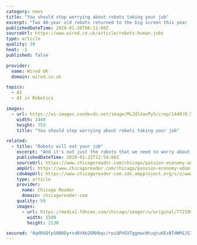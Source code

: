 ```yaml
---
category: news
title: "You should stop worrying about robots taking your job"
excerpt: "Two 40-year old robots returned to the big screen this year ... Our fears about automation come down to three factors: machines will execute tasks more efficiently; machine learning will enable artificial intelligence (AI) to make complex decisions more effectively; and technology companies will sell software and algorithms to replace slow ..."
publishedDateTime: 2020-01-20T06:11:00Z
sourceUrl: https://www.wired.co.uk/article/robots-human-jobs
type: article
quality: 39
heat: -1
published: false

provider:
  name: Wired UK
  domain: wired.co.uk

topics:
  - AI
  - AI in Robotics

images:
  - url: https://wi-images.condecdn.net/image/MLZdlXaxPy5/crop/1440/0.5235602094240838/f/w30_04_byrona_final.jpg
    width: 1440
    height: 753
    title: "You should stop worrying about robots taking your job"

related:
  - title: "Robots will eat your job"
    excerpt: "And it's not just the robots that we need to worry about. University of Chicago Booth School of Business professor Michael Gibbs, who researches this stuff and whom I called for some context, says the larger impact will come from artificial intelligence. \"Automation has been an issue for a long time,\" he says. \"In 1850 the United States ..."
    publishedDateTime: 2020-01-22T12:54:00Z
    sourceUrl: https://www.chicagoreader.com/chicago/passion-economy-adam-davidson-robots-labor/Content?oid=77218035
    ampUrl: https://www.chicagoreader.com/chicago/passion-economy-adam-davidson-robots-labor/Content?oid=77218035&media=AMP+HTML
    cdnAmpUrl: https://www-chicagoreader-com.cdn.ampproject.org/c/s/www.chicagoreader.com/chicago/passion-economy-adam-davidson-robots-labor/Content?oid=77218035&media=AMP+HTML
    type: article
    provider:
      name: Chicago Reader
      domain: chicagoreader.com
    quality: 59
    images:
      - url: https://media1.fdncms.com/chicago/imager/u/original/77219985/adam_davidson_author_photo_credit_to_michael_lionstar.jpg
        width: 1500
        height: 2138

secured: "0qKRGQfpS0B0Dy+sd0YAb2ORHbqc/rpiQPVGXTggmwcNtuqtuKExBTdWM1JSIPQ5TLM+i0K/dU/ugwtgU6dZh3wvKB5APp2AsIZcJcYQJ4I4spu3bpgcDCa9wDkR7svHzIpY7/yL1CIMxF1A6Vhw63KBhbF6fI6EvlMDhi3wTbPjxL6HeRUk8DP1CfQBXUrOk0VF8aPsCsZlqUSH62G7oqEU99J+2ai722zW8aU3a06cAXjH4ezohR4iZ7YoYLYw3Jus+IYQlZ0FEMWPBG7iRbx6p4gKKGgCl6p/Jwgl6bc=;ZNtfnM+1E/y3s6rfaYAzdQ=="
---
```


